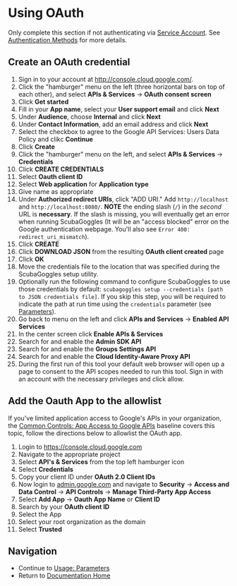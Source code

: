 # Using OAuth

Only complete this section if not authenticating via [Service Account](ServiceAccount.md). See [Authentication Methods](AuthenticationMethods.md) for more details.

## Create an OAuth credential

1. Sign in to your account at http://console.cloud.google.com/.
2. Click the "hamburger" menu on the left (three horizontal
   bars on top of each other), and select **APIs & Services** -> **OAuth consent screen**
3. Click **Get started**
5. Fill in your **App name**, select your **User support email** and click **Next**
7. Under **Audience**, choose **Internal** and click **Next**
9. Under **Contact Information**, add an email address and click **Next**
10. Select the checkbox to agree to the Google API Services: Users Data Policy and clikc **Continue**
9. Click **Create**
12. Click the "hamburger" menu on the left, and select **APIs & Services** -> **Credentials**
13. Click **CREATE CREDENTIALS**
14. Select **Oauth client ID**
15. Select **Web application** for **Application type**
16. Give name as appropriate
17. Under **Authorized redirect URIs**, click "ADD URI." Add `http://localhost`
    and `http://localhost:8080/`. **NOTE** the ending slash (`/`) in the *second*
    URL is **necessary**.  If the slash is missing, you will eventually get an
    error when running ScubaGoggles (It will be an "access blocked" error on the
    Google authentication webpage.  You'll also see `Error 400: redirect_uri_mismatch`).
18. Click **CREATE**
19. Click **DOWNLOAD JSON** from the resulting **OAuth client created** page
20. Click **OK**
21. Move the credentials file to the location that was specified during the ScubaGoggles setup utility.
22. Optionally run the following command to configure ScubaGoggles to use those credentials by default: `scubagoggles setup --credentials [path to JSON credentials file]`. If you skip this step, you will be required to indicate the path at run time using the `credentials` parameter (see [Parameters](/docs/usage/Parameters.md)).
23. Go back to menu on the left and click **APIs and Services** -> **Enabled API Services**
24. In the center screen click **Enable APIs & Services**
25. Search for and enable the **Admin SDK API**
26. Search for and enable the **Groups Settings API**
27. Search for and enable the **Cloud Identity-Aware Proxy API**
28. During the first run of this tool your default web browser will open up a page to consent to the API scopes needed to run this tool. Sign in
    with an account with the necessary privileges and click allow.

## Add the Oauth App to the allowlist

If you've limited application access to Google's APIs in your organization, the [Common Controls: App Access to Google APIs](../../scubagoggles/baselines/commoncontrols.md#10-app-access-to-google-apis) baseline covers this topic, follow the directions below to allowlist the OAuth app.

1. Login to https://console.cloud.google.com
2. Navigate to the appropriate project
3. Select **API's & Services** from the top left hamburger icon
4. Select **Credentials**
5. Copy your client ID under **OAuth 2.0 Client IDs**
6. Now login to [admin.google.com](https://admin.google.com/) and navigate to **Security** -> **Access and Data Control** -> **API Controls** -> **Manage Third-Party App Access**
7. Select **Add App** -> **Oauth App Name** or **Client ID**
8. Search by your **OAuth client ID**
9. Select the App
10. Select your root organization as the domain
11. Select **Trusted**

## Navigation

- Continue to [Usage: Parameters](../usage/Parameters.md)
- Return to [Documentation Home](/README.md)
